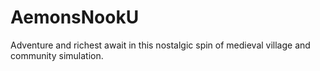 # AemonsNookU
 Adventure and richest await in this nostalgic spin of medieval village and community simulation.
